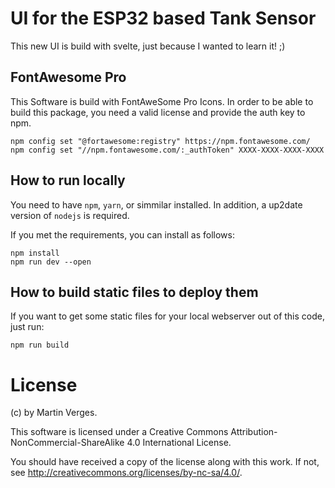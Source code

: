 
# UI for the ESP32 based Tank Sensor 

This new UI is build with svelte, just because I wanted to learn it! ;)

## FontAwesome Pro

This Software is build with FontAweSome Pro Icons.
In order to be able to build this package, you need a valid license and provide the auth key to npm.

```
npm config set "@fortawesome:registry" https://npm.fontawesome.com/
npm config set "//npm.fontawesome.com/:_authToken" XXXX-XXXX-XXXX-XXXX
```

## How to run locally

You need to have `npm`, `yarn`, or simmilar installed.
In addition, a up2date version of `nodejs` is required.

If you met the requirements, you can install as follows:

```
npm install
npm run dev --open
```

## How to build static files to deploy them

If you want to get some static files for your local webserver out of this code, just run:

```
npm run build
```

# License

(c) by Martin Verges.

This software is licensed under a Creative Commons Attribution-NonCommercial-ShareAlike 4.0 International License.

You should have received a copy of the license along with this work.
If not, see <http://creativecommons.org/licenses/by-nc-sa/4.0/>.

